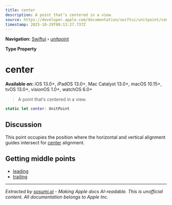 ```yaml
---
title: center
description: A point that’s centered in a view.
source: https://developer.apple.com/documentation/swiftui/unitpoint/center
timestamp: 2025-10-29T00:13:27.737Z
---
```


**Navigation:** [Swiftui](/documentation/swiftui) › [unitpoint](/documentation/swiftui/unitpoint)

**Type Property**

# center

**Available on:** iOS 13.0+, iPadOS 13.0+, Mac Catalyst 13.0+, macOS 10.15+, tvOS 13.0+, visionOS 1.0+, watchOS 6.0+

> A point that’s centered in a view.

```swift
static let center: UnitPoint
```

## Discussion

This point occupies the position where the horizontal and vertical alignment guides intersect for [center](/documentation/swiftui/alignment/center) alignment.

## Getting middle points

- [leading](/documentation/swiftui/unitpoint/leading)
- [trailing](/documentation/swiftui/unitpoint/trailing)

---

*Extracted by [sosumi.ai](https://sosumi.ai) - Making Apple docs AI-readable.*
*This is unofficial content. All documentation belongs to Apple Inc.*
